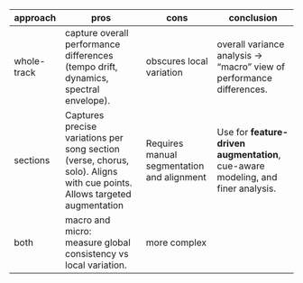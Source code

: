 
| approach    | pros                                                                                                                     | cons                                       | conclusion                                                                       |
| ----------- | ------------------------------------------------------------------------------------------------------------------------ | ------------------------------------------ | -------------------------------------------------------------------------------- |
| whole-track | capture overall performance differences (tempo drift, dynamics, spectral envelope).                                      | obscures local variation                   | overall variance analysis -> “macro” view of performance differences.            |
| sections    | Captures precise variations per song section (verse, chorus, solo). Aligns with cue points. Allows targeted augmentation | Requires manual segmentation and alignment | Use for **feature-driven augmentation**, cue-aware modeling, and finer analysis. |
| both        | macro and micro:<br>measure global consistency vs local variation.                                                       | more complex                               |                                                                                  |
